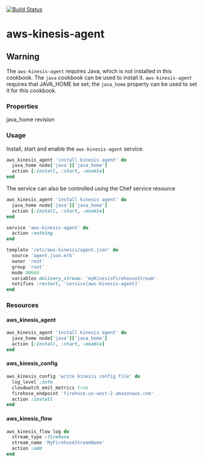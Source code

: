 [![Build Status](https://travis-ci.org/dgoradia/cookbook-aws-kinesis-agent.svg?branch=master)](https://travis-ci.org/dgoradia/cookbook-aws-kinesis-agent)

# aws-kinesis-agent

## Warning
The `aws-kinesis-agent` requires Java, which is not installed in this cookbook.
The `java` cookbook can be used to install it. `aws-kinesis-agent` requires that
JAVA_HOME be set; the `java_home` property can be used to set it for this
cookbook.

### Properties
java_home
revision

### Usage

Install, start and enable the `aws-kinesis-agent` service.
```ruby
aws_kinesis_agent 'install kinesis agent' do
  java_home node['java']['java_home']
  action [:install, :start, :enable]
end
```

The service can also be controlled using the Chef service resource
```ruby
aws_kinesis_agent 'install kinesis agent' do
  java_home node['java']['java_home']
  action [:install, :start, :enable]
end

service 'aws-kinesis-agent' do
  action :nothing
end

template '/etc/aws-kinesis/agent.json' do
  source 'agent.json.erb'
  owner 'root'
  group 'root'
  mode 00644
  variables delivery_stream: 'myKinesisFirehouseStream'
  notifies :restart, 'service[aws-kinesis-agent]'
end
```

### Resources
#### aws_kinesis_agent
```ruby
aws_kinesis_agent 'install kinesis agent' do
  java_home node['java']['java_home']
  action [:install, :start, :enable]
end
```

#### aws_kinesis_config
```ruby
aws_kinesis_config 'write kinesis config file' do
  log_level :info
  cloudwatch_emit_metrics true
  firehose_endpoint 'firehose.us-west-2.amazonaws.com'
  action :install
end
```

#### aws_kinesis_flow
```ruby
aws_kinesis_flow log do
  stream_type :firehose
  stream_name 'MyFirehoseStreamName'
  action :add
end
```
